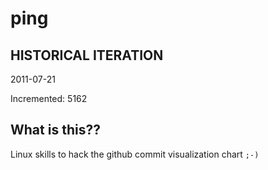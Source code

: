 # ping

## HISTORICAL ITERATION
2011-07-21

Incremented: 5162

## What is this?? 
Linux skills to hack the github commit visualization chart `;-)`
